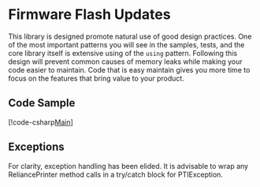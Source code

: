 # Firmware Flash Updates

This library is designed promote natural use of good design practices. One of the most
important patterns you will see in the samples, tests, and the core library itself is
extensive using of the ```using``` pattern. Following this design will prevent common
causes of memory leaks while making your code easier to maintain. Code that is easy
maintain gives you more time to focus on the features that bring value to your product.

## Code Sample
[!code-csharp[Main](Sample_02.cs)]

## Exceptions
For clarity, exception handling has been elided. It is advisable to wrap any ReliancePrinter 
method calls in a try/catch block for PTIException.